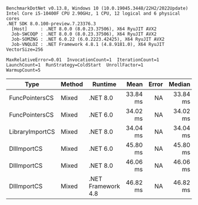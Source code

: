 ```

BenchmarkDotNet v0.13.8, Windows 10 (10.0.19045.3448/22H2/2022Update)
Intel Core i5-10400F CPU 2.90GHz, 1 CPU, 12 logical and 6 physical cores
.NET SDK 8.0.100-preview.7.23376.3
  [Host]     : .NET 8.0.0 (8.0.23.37506), X64 RyuJIT AVX2
  Job-SWCOQP : .NET 8.0.0 (8.0.23.37506), X64 RyuJIT AVX2
  Job-SOMZNG : .NET 6.0.22 (6.0.2223.42425), X64 RyuJIT AVX2
  Job-VNQLOZ : .NET Framework 4.8.1 (4.8.9181.0), X64 RyuJIT VectorSize=256

MaxRelativeError=0.01  InvocationCount=1  IterationCount=1  
LaunchCount=1  RunStrategy=ColdStart  UnrollFactor=1  
WarmupCount=5  

```
| Type            | Method | Runtime            | Mean     | Error | Median   | Min      | Max      | Allocated |
|---------------- |------- |------------------- |---------:|------:|---------:|---------:|---------:|----------:|
| FuncPointersCS  | Mixed  | .NET 8.0           | 33.84 ms |    NA | 33.84 ms | 33.84 ms | 33.84 ms |    1000 B |
| FuncPointersCS  | Mixed  | .NET 6.0           | 34.02 ms |    NA | 34.02 ms | 34.02 ms | 34.02 ms |    1240 B |
| LibraryImportCS | Mixed  | .NET 8.0           | 34.04 ms |    NA | 34.04 ms | 34.04 ms | 34.04 ms |     952 B |
| DllImportCS     | Mixed  | .NET 6.0           | 45.80 ms |    NA | 45.80 ms | 45.80 ms | 45.80 ms |    1192 B |
| DllImportCS     | Mixed  | .NET 8.0           | 46.06 ms |    NA | 46.06 ms | 46.06 ms | 46.06 ms |     952 B |
| DllImportCS     | Mixed  | .NET Framework 4.8 | 46.82 ms |    NA | 46.82 ms | 46.82 ms | 46.82 ms |         - |
